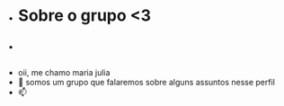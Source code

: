 - # Sobre o grupo <3
- ##
- oii, me chamo maria julia 
- 💞️ somos um grupo que falaremos sobre alguns assuntos nesse perfil
- 📫 

<!---
gatinhoflor/gatinhoflor is a ✨ special ✨ repository because its `README.md` (this file) appears on your GitHub profile.
You can click the Preview link to take a look at your changes.
--->
